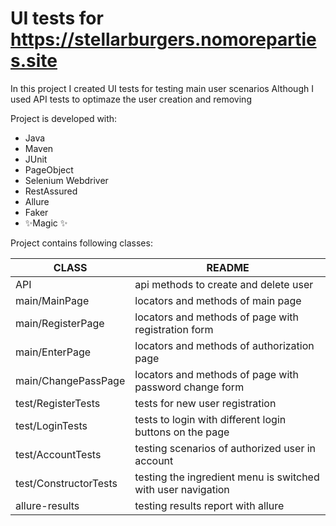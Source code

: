 # UI tests for https://stellarburgers.nomoreparties.site

 In this project I created UI tests for testing main user scenarios
 Although I used API tests to optimaze the user creation and removing

Project is developed with:

- Java
- Maven
- JUnit
- PageObject
- Selenium Webdriver
- RestAssured
- Allure
- Faker
- ✨Magic ✨


Project contains following classes:

| CLASS | README |
| ------ | ------ |
| API | api methods to create and delete user |
| main/MainPage | locators and methods of main page |
| main/RegisterPage | locators and methods of page with registration form |
| main/EnterPage | locators and methods of authorization page |
| main/ChangePassPage | locators and methods of page with password change form |
| test/RegisterTests | tests for new user registration |
| test/LoginTests | tests to login with different login buttons on the page |
| test/AccountTests | testing scenarios of authorized user in account |
| test/ConstructorTests | testing the ingredient menu is switched with user navigation |
| allure-results | testing results report with allure |
